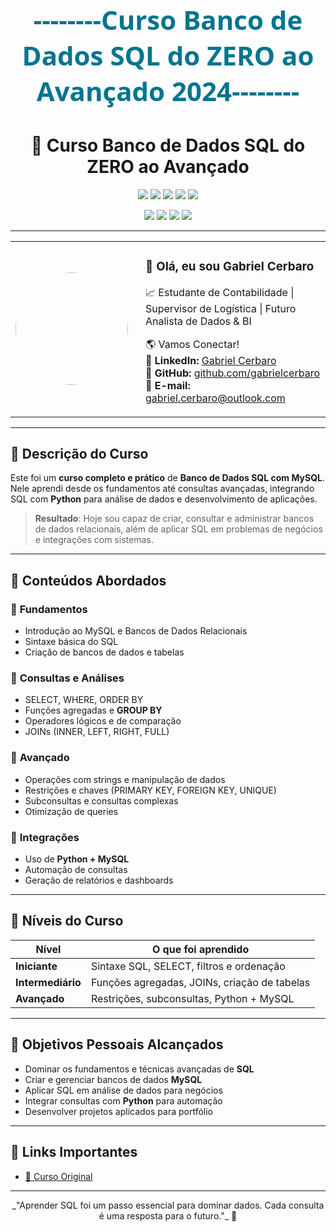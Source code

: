 <!-- Banner Personalizado -->
<p align="center" style="font-size: 42px; font-family: 'Segoe UI', Tahoma, Geneva, Verdana, sans-serif; font-weight: bold; color: #00758F; margin-top: 20px;">
  --------Curso Banco de Dados SQL do ZERO ao Avançado 2024--------
</p>

<h1 align="center">💾 Curso Banco de Dados SQL do ZERO ao Avançado</h1>

<!-- Status do Curso -->
<p align="center">
  <img src="https://img.shields.io/badge/MySQL-2024-blue?logo=mysql&logoColor=white">
  <img src="https://img.shields.io/badge/Status-Concluído-brightgreen">
  <img src="https://img.shields.io/badge/Aulas-+Horas%20de%20Conteúdo-orange">
  <img src="https://img.shields.io/badge/Projetos%20Reais-Sim-brightgreen">
  <img src="https://img.shields.io/badge/Linguagem-SQL-blue">
</p>

<!-- Tecnologias Envolvidas -->
<p align="center">
  <img src="https://img.shields.io/badge/MySQL-DB-blue?logo=mysql" />
  <img src="https://img.shields.io/badge/Python-3.11-green?logo=python" />
  <img src="https://img.shields.io/badge/SQL-Consultas-orange" />
  <img src="https://img.shields.io/badge/Análise%20de%20Dados-BI-blueviolet" />
</p>

---

<!-- Foto + Contatos lado a lado -->
<table align="center">
  <tr>
    <td align="center">
      <img src="https://github.com/gabrielcerbaro.png" width="180" style="border-radius: 50%;">
    </td>
    <td align="left" style="padding-left: 20px;">
      <h3>👋 Olá, eu sou <strong>Gabriel Cerbaro</strong></h3>
      <p>📈 Estudante de Contabilidade | Supervisor de Logística | Futuro Analista de Dados & BI</p>
      <p>
        🌎 Vamos Conectar!<br>
        💼 <strong>LinkedIn:</strong> <a href="https://www.linkedin.com/in/gabriel-cerbaro-4703b4239/">Gabriel Cerbaro</a><br>
        📌 <strong>GitHub:</strong> <a href="https://github.com/gabrielcerbaro">github.com/gabrielcerbaro</a><br>
        📧 <strong>E-mail:</strong> <a href="mailto:gabriel.cerbaro@outlook.com">gabriel.cerbaro@outlook.com</a>
      </p>
    </td>
  </tr>
</table>

---

## 📌 Descrição do Curso
Este foi um **curso completo e prático** de **Banco de Dados SQL com MySQL**.  
Nele aprendi desde os fundamentos até consultas avançadas, integrando SQL com **Python** para análise de dados e desenvolvimento de aplicações.

> **Resultado**: Hoje sou capaz de criar, consultar e administrar bancos de dados relacionais, além de aplicar SQL em problemas de negócios e integrações com sistemas.

---

## 🚀 Conteúdos Abordados

### 🔹 **Fundamentos**
- Introdução ao MySQL e Bancos de Dados Relacionais  
- Sintaxe básica do SQL  
- Criação de bancos de dados e tabelas  

### 🔹 **Consultas e Análises**
- SELECT, WHERE, ORDER BY  
- Funções agregadas e **GROUP BY**  
- Operadores lógicos e de comparação  
- JOINs (INNER, LEFT, RIGHT, FULL)  

### 🔹 **Avançado**
- Operações com strings e manipulação de dados  
- Restrições e chaves (PRIMARY KEY, FOREIGN KEY, UNIQUE)  
- Subconsultas e consultas complexas  
- Otimização de queries  

### 🔹 **Integrações**
- Uso de **Python + MySQL**  
- Automação de consultas  
- Geração de relatórios e dashboards  

---

## 🧠 Níveis do Curso
| **Nível**         | **O que foi aprendido** |
|--------------------|--------------------------|
| **Iniciante**      | Sintaxe SQL, SELECT, filtros e ordenação |
| **Intermediário**  | Funções agregadas, JOINs, criação de tabelas |
| **Avançado**       | Restrições, subconsultas, Python + MySQL |

---

## 🎯 Objetivos Pessoais Alcançados
- Dominar os fundamentos e técnicas avançadas de **SQL**  
- Criar e gerenciar bancos de dados **MySQL**  
- Aplicar SQL em análise de dados para negócios  
- Integrar consultas com **Python** para automação  
- Desenvolver projetos aplicados para portfólio  

---

## 📎 Links Importantes
- [📌 Curso Original](https://www.udemy.com/)  

---
<p align="center">_"Aprender SQL foi um passo essencial para dominar dados. Cada consulta é uma resposta para o futuro."_ 💾</p>
